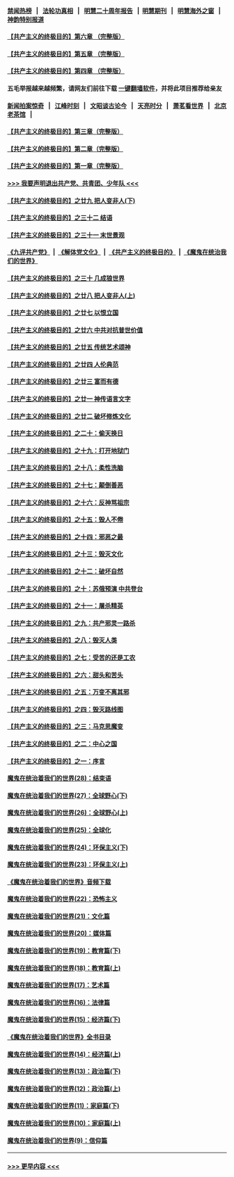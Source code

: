 #### [禁闻热榜](热点新闻.md?=0)  &nbsp;&nbsp;|&nbsp;&nbsp; [法轮功真相](https://github.com/gfw-breaker/truth/blob/master/README.md?=0) &nbsp;&nbsp;|&nbsp;&nbsp; [明慧二十周年报告](https://github.com/gfw-breaker/mh-reports/blob/master/README.md?=0) &nbsp;&nbsp;|&nbsp;&nbsp;[明慧期刊](https://github.com/gfw-breaker/mh-qikan) &nbsp;&nbsp;|&nbsp;&nbsp; [明慧海外之窗](https://github.com/gfw-breaker/mh-news/blob/master/README.md?=0) &nbsp;&nbsp;|&nbsp;&nbsp; [神韵特别报道](https://github.com/gfw-breaker/mh-news/blob/master/shenyun.md?=0)
#### [【共产主义的终极目的】第六章 （完整版）](../pages/nsc422/n11428913.md?t=02260902) 
#### [【共产主义的终极目的】第五章 （完整版）](../pages/nsc422/n11428912.md?t=02260902) 
#### [【共产主义的终极目的】第四章 （完整版）](../pages/nsc422/n11428907.md?t=02260902) 
#### 五毛举报越来越频繁，请网友们前往下载 [一键翻墙软件](https://github.com/gfw-breaker/ssr-accounts)，并将此项目推荐给亲友
#### [新闻拍案惊奇](https://github.com/gfw-breaker/banned-news/blob/master/pages/link4.md) &nbsp;&nbsp;|&nbsp;&nbsp; [江峰时刻](https://github.com/gfw-breaker/banned-news/blob/master/pages/link4.md) &nbsp;&nbsp;|&nbsp;&nbsp; [文昭谈古论今](https://github.com/gfw-breaker/banned-news/blob/master/pages/link4.md) &nbsp;&nbsp;|&nbsp;&nbsp; [天亮时分](https://github.com/gfw-breaker/banned-news/blob/master/pages/link4.md) &nbsp;&nbsp;|&nbsp;&nbsp; [萧茗看世界](https://github.com/gfw-breaker/banned-news/blob/master/pages/link4.md) &nbsp;&nbsp;|&nbsp;&nbsp; [北京老茶馆](https://github.com/gfw-breaker/banned-news/blob/master/pages/link4.md) &nbsp;&nbsp;|&nbsp;&nbsp; 
#### [【共产主义的终极目的】第三章（完整版）](../pages/nsc422/n11428848.md?t=02260902) 
#### [【共产主义的终极目的】第二章（完整版）](../pages/nsc422/n11428831.md?t=02260902) 
#### [【共产主义的终极目的】第一章（完整版）](../pages/nsc422/n11417651.md?t=02260902) 
#### [>>> 我要声明退出共产党、共青团、少年队 <<<](https://github.com/begood0513/goodnews/blob/master/quit/letter.md) 
#### [【共产主义的终极目的】之廿九 把人变非人(下)](../pages/nsc422/n11344140.md?t=02260902) 
#### [【共产主义的终极目的】之三十二 结语](../pages/nsc422/n11360535.md?t=02260902) 
#### [【共产主义的终极目的】之三十一 末世景观](../pages/nsc422/n11351129.md?t=02260902) 
#### [《九评共产党》](https://github.com/begood0513/9ping.md/blob/master/README.md) &nbsp;|&nbsp; [《解体党文化》](../../../../jtdwh.md/blob/master/README.md)  &nbsp;|&nbsp; [《共产主义的终极目的》](../../../../gczydzjmd.md/blob/master/README.md) &nbsp;|&nbsp; [《魔鬼在统治我们的世界》](../../../../mgztzwmdsj.md/blob/master/README.md) 
#### [【共产主义的终极目的】之三十 几成狼世界](../pages/nsc422/n11348280.md?t=02260902) 
#### [【共产主义的终极目的】之廿八 把人变非人(上)](../pages/nsc422/n11340492.md?t=02260902) 
#### [【共产主义的终极目的】之廿七 以恨立国](../pages/nsc422/n11336944.md?t=02260902) 
#### [【共产主义的终极目的】之廿六 中共对抗普世价值](../pages/nsc422/n11324785.md?t=02260902) 
#### [【共产主义的终极目的】之廿五 传统艺术颂神](../pages/nsc422/n11296396.md?t=02260902) 
#### [【共产主义的终极目的】之廿四 人伦典范](../pages/nsc422/n11296397.md?t=02260902) 
#### [【共产主义的终极目的】之廿三 富而有德](../pages/nsc422/n11283598.md?t=02260902) 
#### [【共产主义的终极目的】之廿一 神传语言文字](../pages/nsc422/n11263265.md?t=02260902) 
#### [【共产主义的终极目的】之廿二 破坏修炼文化](../pages/nsc422/n11245728.md?t=02260902) 
#### [【共产主义的终极目的】之二十：偷天换日](../pages/nsc422/n11238846.md?t=02260902) 
#### [【共产主义的终极目的】之十九：打开地狱门](../pages/nsc422/n11206376.md?t=02260902) 
#### [【共产主义的终极目的】之十八：柔性洗脑](../pages/nsc422/n11199994.md?t=02260902) 
#### [【共产主义的终极目的】之十七：颠倒善恶](../pages/nsc422/n11179782.md?t=02260902) 
#### [【共产主义的终极目的】之十六：反神骂祖宗](../pages/nsc422/n11166798.md?t=02260902) 
#### [【共产主义的终极目的】之十五：毁人不倦](../pages/nsc422/n11166792.md?t=02260902) 
#### [【共产主义的终极目的】之十四：邪恶之最](../pages/nsc422/n11150249.md?t=02260902) 
#### [【共产主义的终极目的】之十三：毁灭文化](../pages/nsc422/n11135227.md?t=02260902) 
#### [【共产主义的终极目的】之十二：破坏自然](../pages/nsc422/n11135214.md?t=02260902) 
#### [【共产主义的终极目的】之十：苏俄预演 中共登台](../pages/nsc422/n11118424.md?t=02260902) 
#### [【共产主义的终极目的】之十一：屠杀精英](../pages/nsc422/n11118442.md?t=02260902) 
#### [【共产主义的终极目的】之九：共产邪灵一路杀](../pages/nsc422/n11114139.md?t=02260902) 
#### [【共产主义的终极目的】之八：毁灭人类](../pages/nsc422/n11108503.md?t=02260902) 
#### [【共产主义的终极目的】之七：受苦的还是工农](../pages/nsc422/n11101809.md?t=02260902) 
#### [【共产主义的终极目的】之六：甜头和苦头](../pages/nsc422/n11096971.md?t=02260902) 
#### [【共产主义的终极目的】之五：万变不离其邪](../pages/nsc422/n11091285.md?t=02260902) 
#### [【共产主义的终极目的】之四：毁灭路线图](../pages/nsc422/n11086284.md?t=02260902) 
#### [【共产主义的终极目的】之三：马克思魔变](../pages/nsc422/n11061941.md?t=02260902) 
#### [【共产主义的终极目的】之二：中心之国](../pages/nsc422/n11047728.md?t=02260902) 
#### [【共产主义的终极目的】之一：序言](../pages/nsc422/n11086077.md?t=02260902) 
#### [魔鬼在统治着我们的世界(28)：结束语](../pages/nsc422/n10936246.md?t=02260902) 
#### [魔鬼在统治着我们的世界(27)：全球野心(下)](../pages/nsc422/n10928319.md?t=02260902) 
#### [魔鬼在统治着我们的世界(26)：全球野心(上)](../pages/nsc422/n10900318.md?t=02260902) 
#### [魔鬼在统治着我们的世界(25)：全球化](../pages/nsc422/n10788205.md?t=02260902) 
#### [魔鬼在统治着我们的世界(24)：环保主义(下)](../pages/nsc422/n10695307.md?t=02260902) 
#### [魔鬼在统治着我们的世界(23)：环保主义(上)](../pages/nsc422/n10688613.md?t=02260902) 
#### [《魔鬼在统治着我们的世界》音频下载](../pages/nsc422/n10635553.md?t=02260902) 
#### [魔鬼在统治着我们的世界(22)：恐怖主义](../pages/nsc422/n10614727.md?t=02260902) 
#### [魔鬼在统治着我们的世界(21)：文化篇](../pages/nsc422/n10597706.md?t=02260902) 
#### [魔鬼在统治着我们的世界(20)：媒体篇](../pages/nsc422/n10586579.md?t=02260902) 
#### [魔鬼在统治着我们的世界(19)：教育篇(下)](../pages/nsc422/n10564808.md?t=02260902) 
#### [魔鬼在统治着我们的世界(18)：教育篇(上)](../pages/nsc422/n10526970.md?t=02260902) 
#### [魔鬼在统治着我们的世界(17)：艺术篇](../pages/nsc422/n10499093.md?t=02260902) 
#### [魔鬼在统治着我们的世界(16)：法律篇](../pages/nsc422/n10485969.md?t=02260902) 
#### [魔鬼在统治着我们的世界(15)：经济篇(下)](../pages/nsc422/n10469975.md?t=02260902) 
#### [《魔鬼在统治着我们的世界》全书目录](../pages/nsc422/n10464261.md?t=02260902) 
#### [魔鬼在统治着我们的世界(14)：经济篇(上)](../pages/nsc422/n10457370.md?t=02260902) 
#### [魔鬼在统治着我们的世界(13)：政治篇(下)](../pages/nsc422/n10448270.md?t=02260902) 
#### [魔鬼在统治着我们的世界(12)：政治篇(上)](../pages/nsc422/n10444576.md?t=02260902) 
#### [魔鬼在统治着我们的世界(11)：家庭篇(下)](../pages/nsc422/n10440961.md?t=02260902) 
#### [魔鬼在统治着我们的世界(10)：家庭篇(上)](../pages/nsc422/n10435448.md?t=02260902) 
#### [魔鬼在统治着我们的世界(9)：信仰篇](../pages/nsc422/n10432159.md?t=02260902) 

----
#### [ >>> 更早内容 <<< ](../indexes/nsc422-earlier.md)
